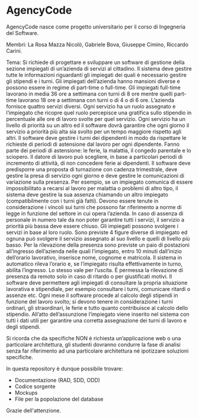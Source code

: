 # AgencyCode

AgencyCode nasce come progetto universitario per il corso di Ingegneria del Software.

Membri: La Rosa Mazza Nicolò, Gabriele Bova, Giuseppe Cimino, Riccardo Carini.

Tema:
Si richiede di progettare e sviluppare un software di gestione della sezione impiegati di un’azienda di servizi al cittadino. Il sistema deve gestire tutte le informazioni riguardanti gli impiegati dei quali è necessario gestire gli stipendi e i turni. Gli impiegati dell’azienda hanno mansioni diverse e possono essere in regime di part-time o full-time. Gli impiegati full-time lavorano in media 36 ore a settimana con turni di 8 ore mentre quelli part-time lavorano 18 ore a settimana con turni o di 4 o di 6 ore.
L’azienda fornisce quattro servizi diversi. Ogni servizio ha un ruolo assegnato e l’impiegato che ricopre quel ruolo percepisce una gratifica sullo stipendio in percentuale alle ore di lavoro svolte per quel servizio. Ogni servizio ha un livello di priorità su un altro ed il software dovrà garantire che ogni giorno il servizio a priorità più alta sia svolto per un tempo maggiore rispetto agli altri. 
Il software deve gestire i turni dei dipendenti in modo da rispettare le richieste di periodi di astensione dal lavoro per ogni dipendente. Fanno parte dei periodi di astensione: le ferie, la 
malattia, il congedo parentale e lo sciopero. Il datore di lavoro può scegliere, in base a particolari periodi di incremento di attività, di non concedere ferie ai dipendenti. 
Il software deve predisporre una proposta di turnazione con cadenza trimestrale, deve gestire la presa di servizio ogni giorno e deve gestire le comunicazioni di variazione sulla presenza. Per esempio, se un impiegato comunica di essere impossibilitato a recarsi al lavoro per malattia o 
problemi di altro tipo, il sistema deve gestire la sua assenza chiamando un altro impiegato (compatibilmente con i turni già fatti). Devono essere tenute in considerazione i vincoli sui turni che possono far riferimento a norme di legge in funzione del settore in cui opera l’azienda.
In caso di assenza di personale in numero tale da non poter garantire tutti i servizi, il servizio a 
priorità più bassa deve essere chiuso.
Gli impiegati possono svolgere i servizi in base al loro ruolo. Sono previste 4 figure diverse di 
impiegato ed ognuna può svolgere il servizio assegnato al suo livello e quelli di livello più basso. 
Per la rilevazione della presenza sono previste un paio di postazioni all’ingresso dell’azienda nelle 
quali l’impiegato, entro 10 minuti dall’inizio dell’orario lavorativo, inserisce nome, cognome e matricola. Il sistema in automatico rileva l’orario e, se l’impiegato risulta effettivamente in turno, abilita l’ingresso. Lo stesso vale per l’uscita. È permessa la rilevazione di presenza da remoto solo in caso di ritardo o per giustificati motivi.
Il software deve permettere agli impiegati di consultare la propria situazione lavorativa e stipendiale, per esempio consultare i turni, comunicare ritardi o assenze etc.
Ogni mese il software procede al calcolo degli stipendi in funzione del lavoro svolto; si devono tenere in considerazione i turni ordinari, gli straordinari, le ferie e tutto quanto contribuisce al calcolo dello stipendio.
All’atto dell’assunzione l’impiegato viene inserito nel sistema con tutti i dati utili per garantire una corretta assegnazione dei turni di lavoro e degli stipendi.

Si ricorda che da specifiche NON è richiesta un’applicazione web o una particolare architettura, gli studenti dovranno condurre la fase di analisi senza far riferimento ad una particolare architettura né ipotizzare soluzioni specifiche.

In questa repository è dunque possibile trovare:
- Documentazione (RAD, SDD, ODD)
- Codice sorgente
- Mockups
- File per la popolazione del database

Grazie dell'attenzione.
